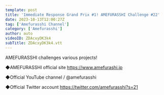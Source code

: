 ```yaml
---
template: post
title: 'Immediate Response Grand Prix #1! AMEFURASSHI Challenge #22'
date: 2023-10-13T12:00:27Z
tag: ['Amefurasshi Channel']
category: ['Amefurasshi']
author: auto 
videoID: ZDAcxyDK3k4
subTitle: ZDAcxyDK3k4.vtt
---
```

AMEFURASSHI challenges various projects!
 
◆AMEFURASSHI official site
https://www.amefurashi.jp

◆Official YouTube channel
 / @amefurasshi

◆Official Twitter account
https://twitter.com/amefurasshi?s=21